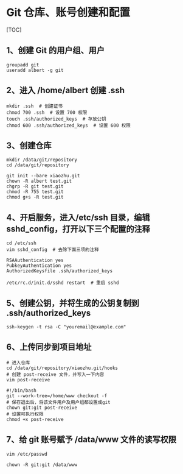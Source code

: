 # Git 仓库、账号创建和配置

[TOC]

## 1、创建 Git 的用户组、用户

```
groupadd git
useradd albert -g git
```

## 2、进入 /home/albert 创建 .ssh

```
mkdir .ssh  # 创建证书
chmod 700 .ssh  # 设置 700 权限
touch .ssh/authorized_keys  # 存放公钥
chmod 600 .ssh/authorized_keys  # 设置 600 权限
```

## 3、创建仓库

```
mkdir /data/git/repository
cd /data/git/repository

git init --bare xiaozhu.git
chown -R albert test.git
chgrp -R git test.git
chmod -R 755 test.git
chmod g+s -R test.git
```

## 4、开启服务，进入/etc/ssh 目录，编辑 sshd_config，打开以下三个配置的注释

```
cd /etc/ssh
vim sshd_config  # 去除下面三项的注释

RSAAuthentication yes
PubkeyAuthentication yes
AuthorizedKeysfile .ssh/authorized_keys

/etc/rc.d/init.d/sshd restart  # 重启 sshd
```

## 5、创建公钥，并将生成的公钥复制到 .ssh/authorized_keys

```
ssh-keygen -t rsa -C "youremail@example.com" 
```

## 6、上传同步到项目地址

```
# 进入仓库
cd /data/git/repository/xiaozhu.git/hooks
# 创建 post-receive 文件，并写入一下内容
vim post-receive

#!/bin/bash
git --work-tree=/home/www checkout -f
# 保存退出后，将该文件用户及用户组都设置成git
chown git:git post-receive
# 设置可执行权限
chmod +x post-receive
```

## 7、给 git 账号赋予 /data/www 文件的读写权限

```
vim /etc/passwd

chown -R git:git /data/www
```